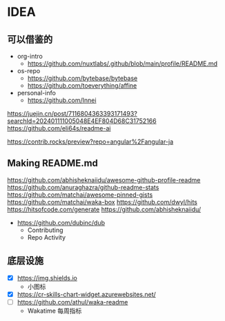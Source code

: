 # IDEA

## 可以借鉴的

* org-intro
  * https://github.com/nuxtlabs/.github/blob/main/profile/README.md
* os-repo
  * https://github.com/bytebase/bytebase
  * https://github.com/toeverything/affine
* personal-info
  * https://github.com/Innei

https://juejin.cn/post/7116804363393171493?searchId=202401111005048E4EF804D68C31752166
https://github.com/eli64s/readme-ai

https://contrib.rocks/preview?repo=angular%2Fangular-ja

## Making README.md

https://github.com/abhisheknaiidu/awesome-github-profile-readme
https://github.com/anuraghazra/github-readme-stats
https://github.com/matchai/awesome-pinned-gists
https://github.com/matchai/waka-box
https://github.com/dwyl/hits
https://hitsofcode.com/generate
https://github.com/abhisheknaiidu/

* https://github.com/dubinc/dub
  * Contributing
  * Repo Activity

## 底层设施

- [x] https://img.shields.io
  - 小图标
- [x] https://cr-skills-chart-widget.azurewebsites.net/
- [ ] https://github.com/athul/waka-readme
  - Wakatime 每周指标
